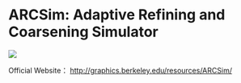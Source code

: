 # ARCSim: Adaptive Refining and Coarsening Simulator

![](http://graphics.berkeley.edu/resources/ARCSim/thumb_image_med.png)

Official Website： http://graphics.berkeley.edu/resources/ARCSim/
